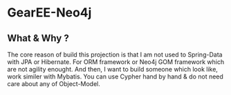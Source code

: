 # GearEE-Neo4j
## What & Why ?
The core reason of build this projection is that I am not used to Spring-Data with JPA or Hibernate. For ORM framework or Neo4j GOM framework which are not agility enought. And then, I want to build someone which look like, work similer with Mybatis. You can use Cypher hand by hand & do not need care about any of Object-Model. 
